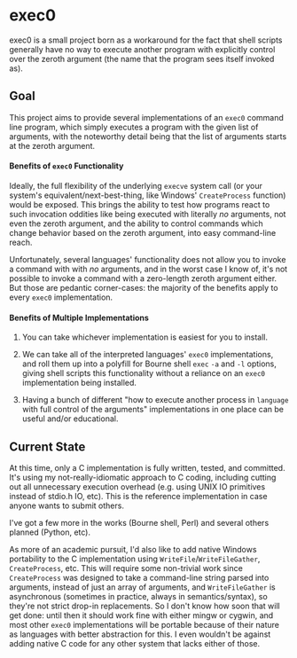 # exec0

exec0 is a small project born as a workaround for the fact that shell scripts
generally have no way to execute another program with explicitly control over
the zeroth argument (the name that the program sees itself invoked as).


## Goal

This project aims to provide several implementations of an `exec0` command line
program, which simply executes a program with the given list of arguments, with 
the noteworthy detail being that the list of arguments starts at the zeroth
argument.

#### Benefits of `exec0` Functionality

Ideally, the full flexibility of the underlying `execve` system call (or your
system's equivalent/next-best-thing, like Windows' `CreateProcess` function)
would be exposed. This brings the ability to test how programs react to such
invocation oddities like being executed with literally _no_ arguments, not even
the zeroth argument, and the ability to control commands which change behavior
based on the zeroth argument, into easy command-line reach.

Unfortunately, several languages' functionality does not allow you to invoke a
command with with _no_ arguments, and in the worst case I know of, it's not
possible to invoke a command with a zero-length zeroth argument either. But
those are pedantic corner-cases: the majority of the benefits apply to every
`exec0` implementation.


#### Benefits of Multiple Implementations

1. You can take whichever implementation is easiest for you to install.

2. We can take all of the interpreted languages' `exec0` implementations, and
roll them up into a polyfill for Bourne shell `exec` `-a` and `-l` options,
giving shell scripts this functionality without a reliance on an `exec0`
implementation being installed.

3. Having a bunch of different "how to execute another process in `language`
with full control of the arguments" implementations in one place can be useful
and/or educational.


## Current State

At this time, only a C implementation is fully written, tested, and committed.
It's using my not-really-idiomatic approach to C coding, including cutting out
all unnecessary execution overhead (e.g. using UNIX IO primitives instead of
stdio.h IO, etc). This is the reference implementation in case anyone wants to
submit others.

I've got a few more in the works (Bourne shell, Perl) and several others
planned (Python, etc).

As more of an academic pursuit, I'd also like to add native Windows portability
to the C implementation using `WriteFile`/`WriteFileGather`, `CreateProcess`,
etc. This will require some non-trivial work since `CreateProcess` was designed
to take a command-line string parsed into arguments, instead of just an array
of arguments, and `WriteFileGather` is asynchronous (sometimes in practice,
always in semantics/syntax), so they're not strict drop-in replacements. So I
don't know how soon that will get done: until then it should work fine with
either mingw or cygwin, and most other `exec0` implementations will be portable
because of their nature as languages with better abstraction for this. I even
wouldn't be against adding native C code for any other system that lacks either
of those.
